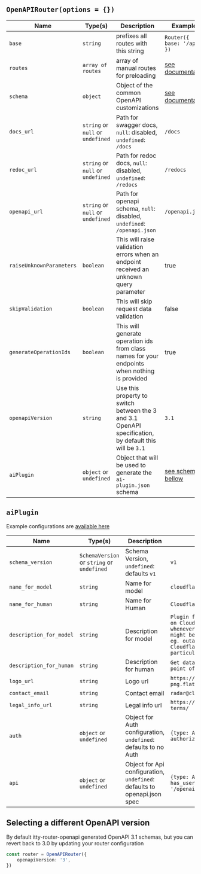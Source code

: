 ## `OpenAPIRouter(options = {})`

| Name                     | Type(s)                           | Description                                                                                            | Examples                                                                     |
|--------------------------|-----------------------------------|--------------------------------------------------------------------------------------------------------|------------------------------------------------------------------------------|
| `base`                   | `string`                          | prefixes all routes with this string                                                                   | `Router({ base: '/api' })`                                                   |
| `routes`                 | `array of routes`                 | array of manual routes for preloading                                                                  | [see documentation](https://itty.dev/itty-router/api#Router)                 |
| `schema`                 | `object`                          | Object of the common OpenAPI customizations                                                            | [see documentation](../advanced-user-guide/openapi-schema-customizations.md) |
| `docs_url`               | `string` or `null` or `undefined` | Path for swagger docs, `null`: disabled, `undefined`: `/docs`                                          | `/docs`                                                                      |
| `redoc_url`              | `string` or `null` or `undefined` | Path for redoc docs, `null`: disabled, `undefined`: `/redocs`                                          | `/redocs`                                                                    |
| `openapi_url`            | `string` or `null` or `undefined` | Path for openapi schema, `null`: disabled, `undefined`: `/openapi.json`                                | `/openapi.json`                                                              |
| `raiseUnknownParameters` | `boolean`                         | This will raise validation errors when an endpoint received an unknown query parameter                 | true                                                                         |
| `skipValidation` | `boolean`                         | This will skip request data validation                 | false                                                                         |
| `generateOperationIds`   | `boolean`                         | This will generate operation ids from class names for your endpoints when nothing is provided          | true                                                                         |
| `openapiVersion`         | `string`                          | Use this property to switch between the 3 and 3.1 OpenAPI specification, by default this will be `3.1` | `3.1`                                                                        |
| `aiPlugin`               | `object` or `undefined`           | Object that will be used to generate the `ai-plugin.json` schema                                       | [see schema bellow](#aiplugin)                                               |

## `aiPlugin`

Example configurations are [available here](../advanced-user-guide/openai-plugin.md)

| Name                    | Type(s)                                    | Description                                                              | Examples                                                                                                                                                                                                                   |
|-------------------------|--------------------------------------------|--------------------------------------------------------------------------|----------------------------------------------------------------------------------------------------------------------------------------------------------------------------------------------------------------------------|
| `schema_version`        | `SchemaVersion` or `string` or `undefined` | Schema Version, `undefined`: defaults `v1`                               | `v1`                                                                                                                                                                                                                       |
| `name_for_model`        | `string`                                   | Name for model                                                           | `cloudflare_radar`                                                                                                                                                                                                         |
| `name_for_human`        | `string`                                   | Name for Human                                                           | `Cloudflare Radar API`                                                                                                                                                                                                     |
| `description_for_model` | `string`                                   | Description for model                                                    | `Plugin for retrieving the data based on Cloudflare Radar's data. Use it whenever a user asks something that might be related to Internet usage, eg. outages, Internet traffic, or Cloudflare Radar's data in particular.` |
| `description_for_human` | `string`                                   | Description for human                                                    | `Get data insights from Cloudflare's point of view.`                                                                                                                                                                       |
| `logo_url`              | `string`                                   | Logo url                                                                 | `https://cdn-icons-png.flaticon.com/512/5969/5969044.png`                                                                                                                                                                  |
| `contact_email`         | `string`                                   | Contact email                                                            | `radar@cloudflare.com`                                                                                                                                                                                                     |
| `legal_info_url`        | `string`                                   | Legal info url                                                           | `https://www.cloudflare.com/website-terms/`                                                                                                                                                                                |
| `auth`                  | `object` or `undefined`                    | Object for Auth configuration, `undefined`: defaults to no Auth          | `{type: AuthType.USER_HTTP, authorization_type: 'bearer'}`                                                                                                                                                                 |
| `api`                   | `object` or `undefined`                    | Object for Api configuration, `undefined`: defaults to openapi.json spec | `{type: APIType.OPENAPI, has_user_authentication: false, url: '/openai.json'}`                                                                                                                                             |


## Selecting a different OpenAPI version

By default itty-router-openapi generated OpenAPI 3.1 schemas, but you can revert back to 3.0 by updating your router configuration

```ts
const router = OpenAPIRouter({
    openapiVersion: '3',
})
```

